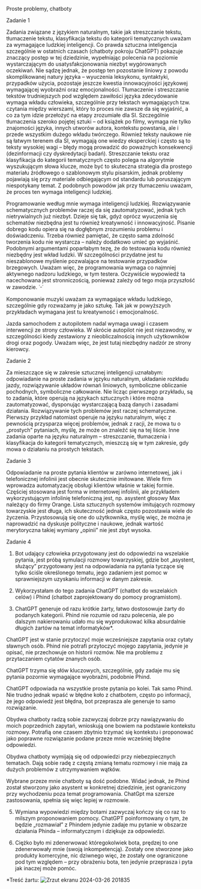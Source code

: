 Proste problemy, chatboty

Zadanie 1

Zadania związane z językiem naturalnym, takie jak streszczanie tekstu, tłumaczenie tekstu, klasyfikacja tekstu do kategorii tematycznych uważam za wymagające ludzkiej inteligencji. Co prawda sztuczna inteligencja szczególnie w ostatnich czasach (chatboty pokroju ChatGPT) pokazuje znaczący postęp w tej dziedzinie, wypełniając polecenia na poziomie wystarczającym do usatysfakcjonowania niezbyt wygórowanych oczekiwań. Nie sądzę jednak, że postęp ten pozostanie liniowy z powodu skomplikowanej natury języka – wyuczenia leksykonu, syntaktyki, przypadków użycia, pozostaje jeszcze kwestia innowacyjności językowej wymagającej wyobraźni oraz emocjonalności. Tłumaczenie i streszczanie tekstów trudniejszych pod względem zawiłości języka zdecydowanie wymaga wkładu człowieka, szczególnie przy tekstach wymagających tzw. czytania między wierszami, który to proces nie zawsze da się wyjaśnić, a co za tym idzie przełożyć na etapy zrozumiałe dla SI. Szczególnie tłumaczenia szeroko pojętej sztuki – od książek po filmy, wymaga nie tylko znajomości języka, innych utworów autora, kontekstu powstania, ale i przede wszystkim dużego wkładu twórczego. Również teksty naukowe nie są łatwym terenem dla SI, wymagają one wiedzy eksperckiej i często są to teksty wysokiej wagi – błędy mogą prowadzić do poważnych konsekwencji (dezinformacji czy dyskredytacji badań). Streszczanie tekstu oraz klasyfikacja do kategorii tematycznych często polega na algorytmie wyszukującym słowa klucze, może być to skuteczna strategia dla prostego materiału źródłowego o szablonowym stylu pisarskim, jednak problemy pojawiają się przy materiale odbiegającym od standardu lub poruszającym niespotykany temat. Z podobnych powodów jak przy tłumaczeniu uważam, że proces ten wymaga inteligencji ludzkiej. 

Programowanie według mnie wymaga inteligencji ludzkiej. Rozwiązywanie schematycznych problemów raczej da się zautomatyzować, jednak tych nietrywialnych już niezbyt.  Dzieje się tak, gdyż oprócz wyuczenia się schematów niezbędna jest tu również kreatywność i innowacyjność. Pisanie dobrego kodu opiera się na dogłębnym zrozumieniu problemu i doświadczeniu. Trzeba również pamiętać, że często sama zdolność tworzenia kodu nie wystarcza – należy dodatkowo umieć go wyjaśnić. Podobnymi argumentami poparłabym tezę, że do testowania kodu również niezbędny jest wkład ludzki. W szczególności przydatne jest tu nieszablonowe myślenie pozwalające na testowanie przypadków brzegowych. 
	Uważam więc, że programowania wymaga co najmniej aktywnego nadzoru ludzkiego, w tym testera. Oczywiście wypowiedź ta nacechowana jest stronniczością, ponieważ zależy od tego moja przyszłość w zawodzie. ˙ᵕ˙

Komponowanie muzyki uważam za wymagające wkładu ludzkiego, szczególnie gdy rozważamy je jako sztukę. Tak jak w powyższych przykładach wymagana jest tu kreatywność i emocjonalność. 

Jazda samochodem z autopilotem nadal wymaga uwagi i czasem interwencji ze strony człowieka. W skrócie autopilot nie jest niezawodny, w szczególności kiedy zestawiony z nieobliczalnością innych użytkowników drogi oraz pogody. Uważam więc, że jest tutaj niezbędny nadzór ze strony kierowcy. 

Zadanie 2

  Za mieszczące się w zakresie sztucznej inteligencji uznałabym: odpowiadanie na proste zadania w języku naturalnym, układanie rozkładu jazdy, rozwiązywanie układów równań liniowych, symboliczne obliczanie pochodnych, symboliczne całkowanie. Nie licząc pierwszego przykładu, są to zadania, które operują na językach sztucznych i które można zautomatyzować, dysponując wystarczającą bazą danych i zasadami działania. Rozwiązywanie tych problemów jest raczej schematyczne. Pierwszy przykład natomiast operuje na języku naturalnym, więc z pewnością przysparza więcej problemów, jednak z racji, że mowa tu o „prostych” pytaniach, myślę, że może on znaleźć się na tej liście. Inne zadania oparte na języku naturalnym – streszczanie, tłumaczenia i klasyfikacja do kategorii tematycznych, mieszczą się w tym zakresie, gdy mowa o działaniu na prostych tekstach. 

Zadanie 3

Odpowiadanie na proste pytania klientów w zarówno internetowej, jak i telefonicznej infolinii jest obecnie skutecznie imitowane. Wiele firm wprowadza automatyzację obsługi klientów właśnie w takiej formie. Częściej stosowana jest forma w internetowej infolinii, ale przykładem wykorzystującym infolinię telefoniczną jest, np. asystent głosowy Max należący do firmy Orange. 	Lista sztucznych systemów imitujących rozmowy towarzyskie jest długa, ich skuteczność jednak często pozostawia wiele do życzenia. Przystosowują się one do użytkownika, myślę więc, że można je naprowadzić na dyskusje polityczne i naukowe, jednak wartość merytoryczna takiej wymiany „opinii” nie jest zbyt wysoka. 

Zadanie 4

1) Bot udający człowieka przygotowany jest do odpowiedzi na wszelakie pytania, jest próbą symulacji rozmowy towarzyskiej, gdzie bot „asystent, służący” przygotowany jest na odpowiadania na pytania tyczące się tylko ściśle określonego tematu, jego zadaniem jest pomoc w sprawniejszym uzyskaniu informacji w danym zakresie.

2) Wykorzystałam do tego zadania ChatGPT (chatbot do wszelakich celów) i Phind (chatbot zaprojektowany do pomocy programistom).

3)  ChatGPT generuje od razu krótkie żarty, łatwo dostosowuje żarty do podanych kategorii. Phind nie rozumie od razu polecenia, ale po dalszym nakierowaniu udało mu się wyprodukować kilka absurdalnie długich żartów na temat informatyków*.
   
ChatGPT jest w stanie przytoczyć moje wcześniejsze zapytania oraz cytaty sławnych osób. Phind nie potrafi przytoczyć mojego zapytania, jedynie je opisać, nie przechowuje on historii rozmów. Nie ma problemu z przytaczaniem cytatów znanych osób. 

ChatGPT trzyma się słów kluczowych, szczególnie, gdy zadaje mu się pytania pozornie wymagające wyobraźni, podobnie Phind.

ChatGPT odpowiada na wszystkie proste pytania po kolei. Tak samo Phind. Nie trudno jednak wpaść w błędne koło z chatbotem, często po informacji, że jego odpowiedź jest błędna, bot przeprasza ale generuje to samo rozwiązanie. 

Obydwa chatboty radzą sobie zazwyczaj dobrze przy nawiązywaniu do moich poprzednich zapytań, wnioskują one bowiem na podstawie kontekstu rozmowy. Potrafią one czasem zbytnio trzymać się kontekstu i proponować jako poprawne rozwiązanie podane przeze mnie wcześniej błędne odpowiedzi.

Obydwa chatboty wymijają się od odpowiedzi przy niebezpiecznych tematach. Dają sobie radę z częstą zmianą tematu rozmowy i nie mają za dużych problemów z utrzymywaniem wątków. 

Wybrane przeze mnie chatboty są dość podobne. Widać jednak, że Phind został stworzony jako asystent w konkretnej dziedzinie, jest ograniczony przy wychodzeniu poza temat programowania. ChatGpt ma szersze zastosowania, spełnia się więc lepiej w rozmowie. 

5)  Wymiana wypowiedzi między botami zazwyczaj kończy się co raz to milszym proponowaniem pomocy. ChatGPT poinformowany o tym, że będzie „rozmawiał” z Phindem jedynie zadaje mu pytanie w obszarze działania Phinda – informatycznym i dziękuje za odpowiedzi. 

6) Ciężko było mi zdenerwować któregokolwiek bota, prędzej to one zdenerwowały mnie (swoją inkompetencją). Zostały one stworzone jako produkty komercyjne, nic dziwnego więc, że zostały one ograniczone pod tym względem – przy obrażeniu bota, ten jedynie przeprasza i pyta jak inaczej może pomóc.

*Treść żartu:
![Zrzut ekranu 2024-03-26 201835](https://github.com/mdomag/wssi24/assets/126866195/6113ca1e-ee28-453b-a178-4430329dff2c)
